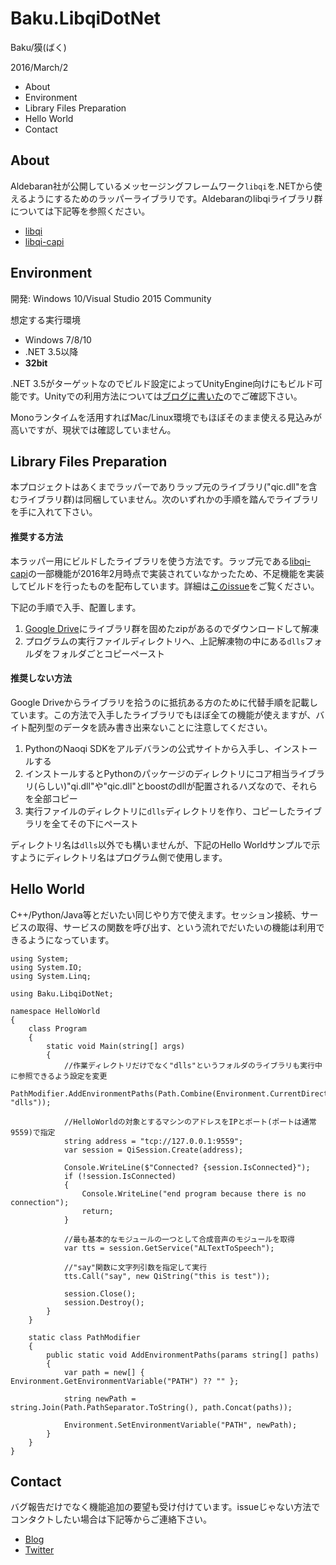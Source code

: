 # Baku.LibqiDotNet

Baku/獏(ばく)

2016/March/2

- About
- Environment
- Library Files Preparation
- Hello World
- Contact

## About

Aldebaran社が公開しているメッセージングフレームワーク```libqi```を.NETから使えるようにするためのラッパーライブラリです。Aldebaranのlibqiライブラリ群については下記等を参照ください。

- [libqi](https://github.com/aldebaran/libqi)
- [libqi-capi](https://github.com/aldebaran/libqi-capi)


## Environment

開発: Windows 10/Visual Studio 2015 Community

想定する実行環境
- Windows 7/8/10
- .NET 3.5以降
- **32bit**

.NET 3.5がターゲットなのでビルド設定によってUnityEngine向けにもビルド可能です。Unityでの利用方法については[ブログに書いた](http://www.baku-dreameater.net/archives/10791)のでご確認下さい。

Monoランタイムを活用すればMac/Linux環境でもほぼそのまま使える見込みが高いですが、現状では確認していません。

## Library Files Preparation

本プロジェクトはあくまでラッパーでありラップ元のライブラリ("qic.dll"を含むライブラリ群)は同梱していません。次のいずれかの手順を踏んでライブラリを手に入れて下さい。

#### 推奨する方法

本ラッパー用にビルドしたライブラリを使う方法です。ラップ元である[libqi-capi](https://github.com/aldebaran/libqi-capi)の一部機能が2016年2月時点で実装されていなかったため、不足機能を実装してビルドを行ったものを配布しています。詳細は[このissue](https://github.com/malaybaku/BakuLibQiDotNet/issues/1)をご覧ください。

下記の手順で入手、配置します。

1. [Google Drive](https://drive.google.com/folderview?id=0BzVgwIMLJboJeHI1N2pwTlc4ZlE&usp=sharing)にライブラリ群を固めたzipがあるのでダウンロードして解凍
3. プログラムの実行ファイルディレクトリへ、上記解凍物の中にある```dlls```フォルダをフォルダごとコピーペースト

#### 推奨しない方法

Google Driveからライブラリを拾うのに抵抗ある方のために代替手順を記載しています。この方法で入手したライブラリでもほぼ全ての機能が使えますが、バイト配列型のデータを読み書き出来ないことに注意してください。

1. PythonのNaoqi SDKをアルデバランの公式サイトから入手し、インストールする
2. インストールするとPythonのパッケージのディレクトリにコア相当ライブラリ(らしい)"qi.dll"や"qic.dll"とboostのdllが配置されるハズなので、それらを全部コピー
3. 実行ファイルのディレクトリに```dlls```ディレクトリを作り、コピーしたライブラリを全てその下にペースト

ディレクトリ名は```dlls```以外でも構いませんが、下記のHello Worldサンプルで示すようにディレクトリ名はプログラム側で使用します。


## Hello World

C++/Python/Java等とだいたい同じやり方で使えます。セッション接続、サービスの取得、サービスの関数を呼び出す、という流れでだいたいの機能は利用できるようになっています。

```
using System;
using System.IO;
using System.Linq;

using Baku.LibqiDotNet;

namespace HelloWorld
{
    class Program
    {
        static void Main(string[] args)
        {
            //作業ディレクトリだけでなく"dlls"というフォルダのライブラリも実行中に参照できるよう設定を変更
            PathModifier.AddEnvironmentPaths(Path.Combine(Environment.CurrentDirectory, "dlls"));

            //HelloWorldの対象とするマシンのアドレスをIPとポート(ポートは通常9559)で指定
            string address = "tcp://127.0.0.1:9559";
            var session = QiSession.Create(address);

            Console.WriteLine($"Connected? {session.IsConnected}");
            if (!session.IsConnected)
            {
                Console.WriteLine("end program because there is no connection");
                return;
            }

            //最も基本的なモジュールの一つとして合成音声のモジュールを取得
            var tts = session.GetService("ALTextToSpeech");

            //"say"関数に文字列引数を指定して実行
            tts.Call("say", new QiString("this is test"));

            session.Close();
            session.Destroy();
        }
    }

    static class PathModifier
    {
        public static void AddEnvironmentPaths(params string[] paths)
        {
            var path = new[] { Environment.GetEnvironmentVariable("PATH") ?? "" };

            string newPath = string.Join(Path.PathSeparator.ToString(), path.Concat(paths));

            Environment.SetEnvironmentVariable("PATH", newPath);
        }
    }
}

```


## Contact
バグ報告だけでなく機能追加の要望も受け付けています。issueじゃない方法でコンタクトしたい場合は下記等からご連絡下さい。

- [Blog](https://www.baku-dreameater.net)
- [Twitter](https://twitter.com/baku_dreameater)
